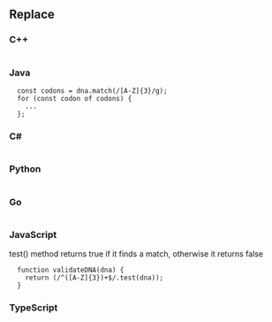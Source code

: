 ## Replace

### C++
```

```

### Java
```
  const codons = dna.match(/[A-Z]{3}/g);
  for (const codon of codons) {
    ...
  };
```


### C#
```  

```
### Python
```

```
### Go
```
```

### JavaScript

test() method returns true if it finds a match, otherwise it returns false
```
  function validateDNA(dna) {
    return (/^([A-Z]{3})+$/.test(dna));
  }
```
### TypeScript
```
```